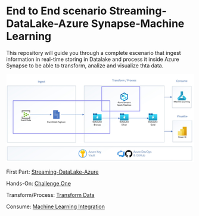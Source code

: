 # End to End scenario Streaming-DataLake-Azure Synapse-Machine Learning

This repository will guide you through a complete escenario that ingest information in real-time  storing in Datalake and process it inside Azure Synapse to be able to transform, analize and visualize thta data.

![alt text](./wiki/images/architecture.jpg)

First Part: [Streaming-DataLake-Azure](./wiki/content/readme.md)

Hands-On: [Challenge One](./wiki/content/challenge-1.md)

Transform/Process: [Transform Data](./wiki/content/transforming.md)

Consume: [Machine Learning Integration](./wiki/content/consume.md)








